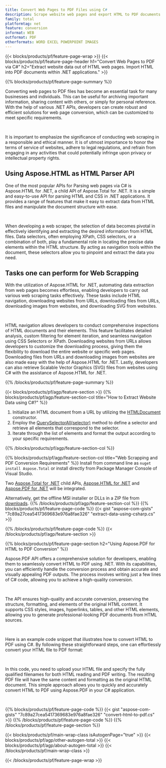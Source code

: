 ```yaml
---
title: Convert Web Pages to PDF Files using C#
description: Scrape website web pages and export HTML to PDF documents. Develop .NET applications to scrape website data into PDF. 
family: total
platformtag: net
feature: conversion
informat: WEB
outformat: PDF
otherformats: WORD EXCEL POWERPOINT IMAGES
---
```

{{< blocks/products/pf/feature-page-wrap >}}
{{< blocks/products/pf/feature-page-header h1="Convert Web Pages to PDF via C#" h2="Extract website data out of HTML web pages. Import HTML into PDF documents within .NET applications." >}}

{{% blocks/products/pf/feature-page-summary %}}

<p>Converting web pages to PDF files has become an essential task for many businesses and individuals. This can be useful for archiving important information, sharing content with others, or simply for personal reference. With the help of various .NET APIs, developers can create robust and efficient solutions for web page conversion, which can be customized to meet specific requirements.</p><br />

<p>It is important to emphasize the significance of conducting web scraping in a responsible and ethical manner. It is of utmost importance to honor the terms of service of websites, adhere to legal regulations, and refrain from engaging in any activities that could potentially infringe upon privacy or intellectual property rights.</p>

<h2 class="heading-border">Using Aspose.HTML as HTML Parser API</h2>

<p>One of the most popular APIs for Parsing web pages via C# is Aspose.HTML for .NET, a child API of Aspose.Total for .NET. It is a simple and easy-to-use API for parsing HTML and CSS in .NET applications. It provides a range of features that make it easy to extract data from HTML files and manipulate the document structure with ease.</p><br />

<p>When developing a web scraper, the selection of data becomes pivotal in effectively identifying and extracting the desired information from HTML files. Data selectors, often employing XPath, CSS selectors, or a combination of both, play a fundamental role in locating the precise data elements within the HTML structure. By acting as navigation tools within the document, these selectors allow you to pinpoint and extract the data you need.</p>

<h2 class="heading-border">Tasks one can perform for Web Scrapping</h2>

<p>With the utilization of Aspose.HTML for .NET, automating data extraction from web pages becomes effortless, enabling developers to carry out various web scraping tasks effectively. These tasks include HTML navigation, downloading websites from URLs, downloading files from URLs, downloading images from websites, and downloading SVG from websites.</p><br />

<p>HTML navigation allows developers to conduct comprehensive inspections of HTML documents and their elements. This feature facilitates detailed analysis, custom filtering for element iteration, and seamless navigation using CSS Selectors or XPath. Downloading websites from URLs allows developers to customize the downloading process, giving them the flexibility to download the entire website or specific web pages. Downloading files from URLs and downloading images from websites are also made easy with the help of Aspose.HTML for .NET. Lastly, developers can also retrieve Scalable Vector Graphics (SVG) files from websites using C# with the assistance of Aspose.HTML for .NET.</p>

{{% /blocks/products/pf/feature-page-summary  %}}

{{< blocks/products/pf/agp/feature-section >}}
{{% blocks/products/pf/agp/feature-section-col title="How to Extract Website Data using C#?" %}}

1. Initialize an HTML document from a URL by utilizing the [HTMLDocument](https://reference.aspose.com/html/net/aspose.html/htmldocument/htmldocument/) constructor.
2. Employ the [QuerySelectorAll(selector)](https://reference.aspose.com/html/net/aspose.html.dom/document/queryselectorall/) method to define a selector and retrieve all elements that correspond to the selector.
3. Iterate through the list of elements and format the output according to your specific requirements.
 
{{% /blocks/products/pf/agp/feature-section-col %}}

{{% blocks/products/pf/agp/feature-section-col title="Web Scrapping and PDF Conversion Requirements" %}}
Install from command line as ```nuget install Aspose.Total``` or install directly from Package Manager Console of Visual Studio.

Two [Aspose.Total for .NET](https://products.aspose.com/total/net/) child APIs, [Aspose.HTML for .NET](https://products.aspose.com/html/net/) and [Aspose.PDF for .NET](https://products.aspose.com/pdf/net/) will be integrated.

Alternatively, get the offline MSI installer or DLLs in a ZIP file from [downloads](https://releases.aspose.com/total/net).
{{% /blocks/products/pf/agp/feature-section-col %}}
{{% blocks/products/pf/feature-page-code %}}
{{< gist "aspose-com-gists" "7c89a27cea5417369683e976a8fae326" "extract-data-using-csharp.cs" >}}

{{% /blocks/products/pf/feature-page-code %}}
{{< /blocks/products/pf/agp/feature-section >}}

{{% blocks/products/pf/feature-page-section  h2="Using Aspose.PDF for HTML to PDF Conversion" %}}
<p>Aspose.PDF API offers a comprehensive solution for developers, enabling them to seamlessly convert HTML to PDF using .NET. With its capabilities, you can efficiently handle the conversion process and obtain accurate and visually appealing PDF outputs. The process involves writing just a few lines of C# code, allowing you to achieve a high-quality conversion.</p><br />

<p>The API ensures high-quality and accurate conversion, preserving the structure, formatting, and elements of the original HTML content. It supports CSS styles, images, hyperlinks, tables, and other HTML elements, allowing you to generate professional-looking PDF documents from HTML sources.</p><br />

<p>Here is an example code snippet that illustrates how to convert HTML to PDF using C#. By following these straightforward steps, one can effortlessly convert your HTML file to PDF format:</p><br />

<p>In this code, you need to upload your HTML file and specify the fully qualified filenames for both HTML reading and PDF writing. The resulting PDF file will have the same content and formatting as the original HTML document. This simple approach allows you to quickly and accurately convert HTML to PDF using Aspose.PDF in your C# application.</p><br />

{{% blocks/products/pf/feature-page-code %}}
{{< gist "aspose-com-gists" "7c89a27cea5417369683e976a8fae326" "convert-html-to-pdf.cs" >}}
{{% /blocks/products/pf/feature-page-code  %}}
{{% /blocks/products/pf/feature-page-section %}}

{{< blocks/products/pf/main-wrap-class isAutogenPage="true" >}}
{{< blocks/products/pf/agp/other-autogen-total >}}
{{< blocks/products/pf/agp/about-autogen-total >}}
{{< /blocks/products/pf/main-wrap-class >}}

{{< /blocks/products/pf/feature-page-wrap >}}